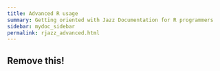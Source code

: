 ```yaml
---
title: Advanced R usage
summary: Getting oriented with Jazz Documentation for R programmers
sidebar: mydoc_sidebar
permalink: rjazz_advanced.html
---
```


## Remove this!
